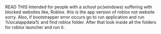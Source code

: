 READ THIS
Intended for people with a school pc(windows) suffering with blocked websites like, Roblox.
this is the app version of roblox not website sorry. 
Also, if bootstrapper error occurs go to run application and run %localappdata% and find roblox folder. After that look inside all the folders for roblox launcher and run it.

